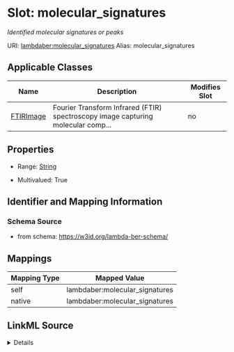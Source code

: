 

# Slot: molecular_signatures 


_Identified molecular signatures or peaks_





URI: [lambdaber:molecular_signatures](https://w3id.org/lambda-ber-schema/molecular_signatures)
Alias: molecular_signatures

<!-- no inheritance hierarchy -->





## Applicable Classes

| Name | Description | Modifies Slot |
| --- | --- | --- |
| [FTIRImage](FTIRImage.md) | Fourier Transform Infrared (FTIR) spectroscopy image capturing molecular comp... |  no  |






## Properties

* Range: [String](String.md)

* Multivalued: True




## Identifier and Mapping Information






### Schema Source


* from schema: https://w3id.org/lambda-ber-schema/




## Mappings

| Mapping Type | Mapped Value |
| ---  | ---  |
| self | lambdaber:molecular_signatures |
| native | lambdaber:molecular_signatures |




## LinkML Source

<details>
```yaml
name: molecular_signatures
description: Identified molecular signatures or peaks
from_schema: https://w3id.org/lambda-ber-schema/
rank: 1000
alias: molecular_signatures
owner: FTIRImage
domain_of:
- FTIRImage
range: string
multivalued: true

```
</details>